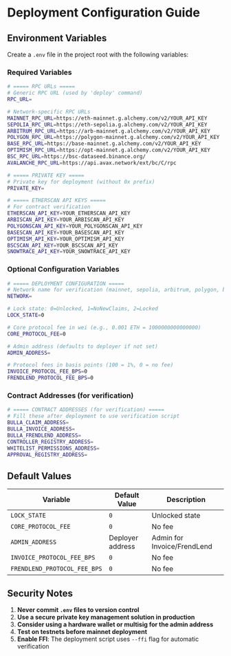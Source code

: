 # Deployment Configuration Guide

## Environment Variables

Create a `.env` file in the project root with the following variables:

### Required Variables

```bash
# ===== RPC URLs =====
# Generic RPC URL (used by 'deploy' command)
RPC_URL=

# Network-specific RPC URLs
MAINNET_RPC_URL=https://eth-mainnet.g.alchemy.com/v2/YOUR_API_KEY
SEPOLIA_RPC_URL=https://eth-sepolia.g.alchemy.com/v2/YOUR_API_KEY
ARBITRUM_RPC_URL=https://arb-mainnet.g.alchemy.com/v2/YOUR_API_KEY
POLYGON_RPC_URL=https://polygon-mainnet.g.alchemy.com/v2/YOUR_API_KEY
BASE_RPC_URL=https://base-mainnet.g.alchemy.com/v2/YOUR_API_KEY
OPTIMISM_RPC_URL=https://opt-mainnet.g.alchemy.com/v2/YOUR_API_KEY
BSC_RPC_URL=https://bsc-dataseed.binance.org/
AVALANCHE_RPC_URL=https://api.avax.network/ext/bc/C/rpc

# ===== PRIVATE KEY =====
# Private key for deployment (without 0x prefix)
PRIVATE_KEY=

# ===== ETHERSCAN API KEYS =====
# For contract verification
ETHERSCAN_API_KEY=YOUR_ETHERSCAN_API_KEY
ARBISCAN_API_KEY=YOUR_ARBISCAN_API_KEY
POLYGONSCAN_API_KEY=YOUR_POLYGONSCAN_API_KEY
BASESCAN_API_KEY=YOUR_BASESCAN_API_KEY
OPTIMISM_API_KEY=YOUR_OPTIMISM_API_KEY
BSCSCAN_API_KEY=YOUR_BSCSCAN_API_KEY
SNOWTRACE_API_KEY=YOUR_SNOWTRACE_API_KEY
```

### Optional Configuration Variables

```bash
# ===== DEPLOYMENT CONFIGURATION =====
# Network name for verification (mainnet, sepolia, arbitrum, polygon, base, optimism, bsc, avalanche)
NETWORK=

# Lock state: 0=Unlocked, 1=NoNewClaims, 2=Locked
LOCK_STATE=0

# Core protocol fee in wei (e.g., 0.001 ETH = 1000000000000000)
CORE_PROTOCOL_FEE=0

# Admin address (defaults to deployer if not set)
ADMIN_ADDRESS=

# Protocol fees in basis points (100 = 1%, 0 = no fee)
INVOICE_PROTOCOL_FEE_BPS=0
FRENDLEND_PROTOCOL_FEE_BPS=0
```

### Contract Addresses (for verification)

```bash
# ===== CONTRACT ADDRESSES (for verification) =====
# Fill these after deployment to use verification script
BULLA_CLAIM_ADDRESS=
BULLA_INVOICE_ADDRESS=
BULLA_FRENDLEND_ADDRESS=
CONTROLLER_REGISTRY_ADDRESS=
WHITELIST_PERMISSIONS_ADDRESS=
APPROVAL_REGISTRY_ADDRESS=
```

## Default Values

| Variable                     | Default Value    | Description                 |
| ---------------------------- | ---------------- | --------------------------- |
| `LOCK_STATE`                 | `0`              | Unlocked state              |
| `CORE_PROTOCOL_FEE`          | `0`              | No fee                      |
| `ADMIN_ADDRESS`              | Deployer address | Admin for Invoice/FrendLend |
| `INVOICE_PROTOCOL_FEE_BPS`   | `0`              | No fee                      |
| `FRENDLEND_PROTOCOL_FEE_BPS` | `0`              | No fee                      |

## Security Notes

1. **Never commit `.env` files to version control**
2. **Use a secure private key management solution in production**
3. **Consider using a hardware wallet or multisig for the admin address**
4. **Test on testnets before mainnet deployment**
5. **Enable FFI**: The deployment script uses `--ffi` flag for automatic verification
